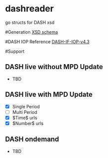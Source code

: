 # dashreader
go structs for DASH xsd

#Generation
[XSD schema](https://standards.iso.org/ittf/PubliclyAvailableStandards/MPEG-DASH_schema_files/DASH-MPD.xsd)

#DASH IOP Reference
[DASH-IF-IOP-v4.3](https://dashif.org/docs/DASH-IF-IOP-v4.3.pdf)

#Support

## DASH live without MPD Update
* TBD

## DASH live with MPD Update
- [x] Single Period
- [ ] Multi Period
- [x] \$Time$ urls
- [x] \$Number$ urls
    
## DASH ondemand 
* TBD



